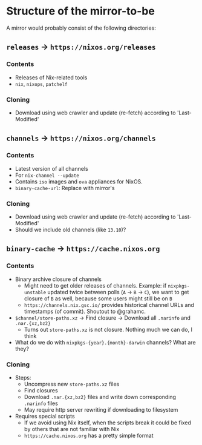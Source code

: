 # Structure of the mirror-to-be

A mirror would probably consist of the following directories:

## `releases` &rarr; `https://nixos.org/releases`

### Contents

- Releases of Nix-related tools
- `nix`, `nixops`, `patchelf`

### Cloning

- Download using web crawler and update (re-fetch) according to 'Last-Modified'

## `channels` &rarr; `https://nixos.org/channels`

### Contents

- Latest version of all channels
- For `nix-channel --update`
- Contains `iso` images and `ova` appliances for NixOS.
- `binary-cache-url`: Replace with mirror's

### Cloning

- Download using web crawler and update (re-fetch) according to 'Last-Modified'
- Should we include old channels (like `13.10`)?

## `binary-cache` &rarr; `https://cache.nixos.org`

### Contents

- Binary archive closure of channels
  - Might need to get older releases of channels. Example: if `nixpkgs-unstable` updated twice between polls (`A` &rarr; `B` &rarr; `C`), we want to get closure of `B` as well, because some users might still be on `B`
  - `https://channels.nix.gsc.io/` provides historical channel URLs and timestamps (of commit). Shoutout to @grahamc.
- `$channel/store-paths.xz` &rarr; Find closure &rarr; Download all `.narinfo` and `.nar.{xz,bz2}`
  - Turns out `store-paths.xz` is not closure. Nothing much we can do, I think
- What do we do with `nixpkgs-{year}.{month}-darwin` channels? What are they?

### Cloning

- Steps:
  - Uncompress new `store-paths.xz` files
  - Find closures
  - Download `.nar.{xz,bz2}` files and write down corresponding `.narinfo` files
  - May require http server rewriting if downloading to filesystem
- Requires special scripts
  - If we avoid using Nix itself, when the scripts break it could be fixed by others that are not familiar with Nix
  - `https://cache.nixos.org` has a pretty simple format
